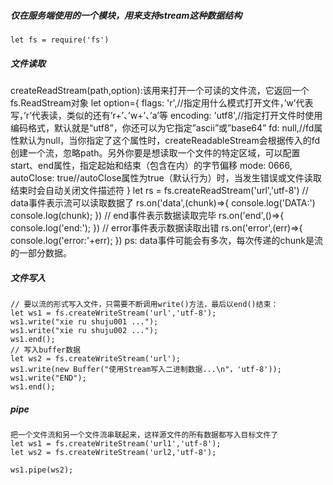 ##### 仅在服务端使用的一个模块，用来支持stream这种数据结构
    let fs = require('fs')
##### 文件读取
createReadStream(path,option):该用来打开一个可读的文件流，它返回一个                       fs.ReadStream对象
      <!--    @params:path指定文件的路径
        @params:options可选,是一个JS对象，可以指定一些选项如： -->
        let option={
                    flags: 'r',//指定用什么模式打开文件，’w’代表写，’r’代表读，类似的还有’r+’、’w+’、’a’等
                    encoding: 'utf8',//指定打开文件时使用编码格式，默认就是“utf8”，你还可以为它指定”ascii”或”base64”
                    fd: null,//fd属性默认为null，当你指定了这个属性时，createReadableStream会根据传入的fd创建一个流，忽略path。另外你要是想读取一个文件的特定区域，可以配置start、end属性，指定起始和结束（包含在内）的字节偏移
                    mode: 0666,
                    autoClose: true//autoClose属性为true（默认行为）时，当发生错误或文件读取结束时会自动关闭文件描述符
                }
    let rs = fs.createReadStream('url','utf-8')
    // data事件表示流可以读取数据了
    rs.on('data',(chunk)=>{
        console.log('DATA:')
        console.log(chunk);
    })
    // end事件表示数据读取完毕
    rs.on('end',()=>{
        console.log('end:');
    })
    // error事件表示数据读取出错
    rs.on('error',(err)=>{
        console.log('error:'+err);
    })
    ps: data事件可能会有多次，每次传递的chunk是流的一部分数据。
##### 文件写入
    // 要以流的形式写入文件，只需要不断调用write()方法，最后以end()结束：
    let ws1 = fs.createWriteStream('url','utf-8');
    ws1.write("xie ru shuju001 ...");
    ws1.write("xie ru shuju002 ...");
    ws1.end();
    // 写入buffer数据
    let ws2 = fs.createWriteStream('url');
    ws1.write(new Buffer("使用Stream写入二进制数据...\n"，'utf-8'));
    ws1.write("END");
    ws1.end();
##### pipe
    把一个文件流和另一个文件流串联起来，这样源文件的所有数据都写入目标文件了
    let ws1 = fs.createWriteStream('url1','utf-8');
    let ws2 = fs.createWriteStream('url2,'utf-8');
    
    ws1.pipe(ws2);
